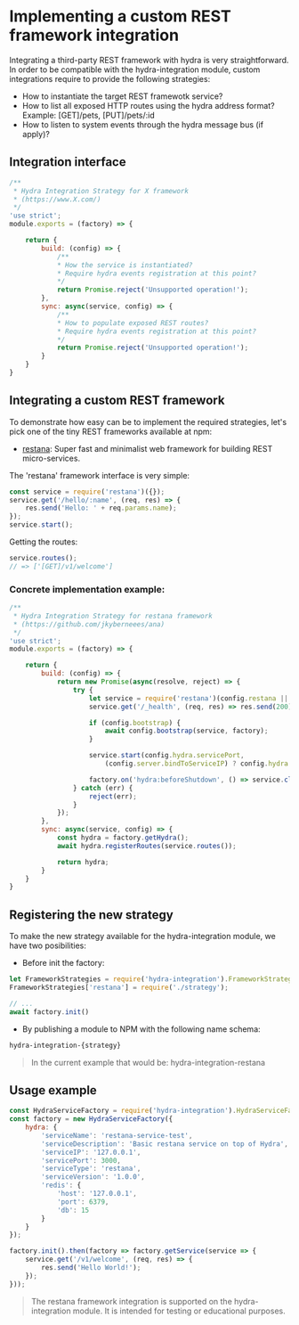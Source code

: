 # Implementing a custom REST framework integration
Integrating a third-party REST framework with hydra is very straightforward.
In order to be compatible with the  hydra-integration module, custom integrations require to provide the following strategies:
* How to instantiate the target REST framewotk service?
* How to list all exposed HTTP routes using the hydra address format? Example: [GET]/pets, [PUT]/pets/:id
* How to listen to system events through the hydra message bus (if apply)? 

## Integration interface
```js
/**
 * Hydra Integration Strategy for X framework
 * (https://www.X.com/)
 */
'use strict';
module.exports = (factory) => {

    return {
        build: (config) => {
            /**
            * How the service is instantiated?
            * Require hydra events registration at this point?
            */
            return Promise.reject('Unsupported operation!');
        },
        sync: async(service, config) => {
            /**
            * How to populate exposed REST routes?
            * Require hydra events registration at this point?
            */
            return Promise.reject('Unsupported operation!');
        }
    }
}
```

## Integrating a custom REST framework
To demonstrate how easy can be to implement the required strategies, let's pick one of the tiny REST frameworks available at npm:
* [restana](https://www.npmjs.com/package/restana): Super fast and minimalist web framework for building REST micro-services.

The 'restana' framework interface is very simple:
```js
const service = require('restana')({});
service.get('/hello/:name', (req, res) => {
    res.send('Hello: ' + req.params.name);
});
service.start();
```
Getting the routes:
```js
service.routes();
// => ['[GET]/v1/welcome']
```

### Concrete implementation example:
```js
/**
 * Hydra Integration Strategy for restana framework
 * (https://github.com/jkyberneees/ana)
 */
'use strict';
module.exports = (factory) => {

    return {
        build: (config) => {
            return new Promise(async(resolve, reject) => {
                try {
                    let service = require('restana')(config.restana || {});
                    service.get('/_health', (req, res) => res.send(200));

                    if (config.bootstrap) {
                        await config.bootstrap(service, factory);
                    }

                    service.start(config.hydra.servicePort,
                        (config.server.bindToServiceIP) ? config.hydra.serviceIP : null).then(() => resolve(service)).catch(reject);

                    factory.on('hydra:beforeShutdown', () => service.close());
                } catch (err) {
                    reject(err);
                }
            });
        },
        sync: async(service, config) => {
            const hydra = factory.getHydra();
            await hydra.registerRoutes(service.routes());

            return hydra;
        }
    }
}
```

## Registering the new strategy
To make the new strategy available for the hydra-integration module, we have two posibilities:
* Before init the factory:
```js
let FrameworkStrategies = require('hydra-integration').FrameworkStrategies;
FrameworkStrategies['restana'] = require('./strategy');

// ...
await factory.init()
```
* By publishing a module to NPM with the following name schema:
```bash
hydra-integration-{strategy}
```
> In the current example that would be: hydra-integration-restana

## Usage example
```js
const HydraServiceFactory = require('hydra-integration').HydraServiceFactory;
const factory = new HydraServiceFactory({
    hydra: {
        'serviceName': 'restana-service-test',
        'serviceDescription': 'Basic restana service on top of Hydra',
        'serviceIP': '127.0.0.1',
        'servicePort': 3000,
        'serviceType': 'restana',
        'serviceVersion': '1.0.0',
        'redis': {
            'host': '127.0.0.1',
            'port': 6379,
            'db': 15
        }
    }
});

factory.init().then(factory => factory.getService(service => {
    service.get('/v1/welcome', (req, res) => {
        res.send('Hello World!');
    });
}));
```
> The restana framework integration is supported on the hydra-integration module. It is intended for testing or educational purposes. 